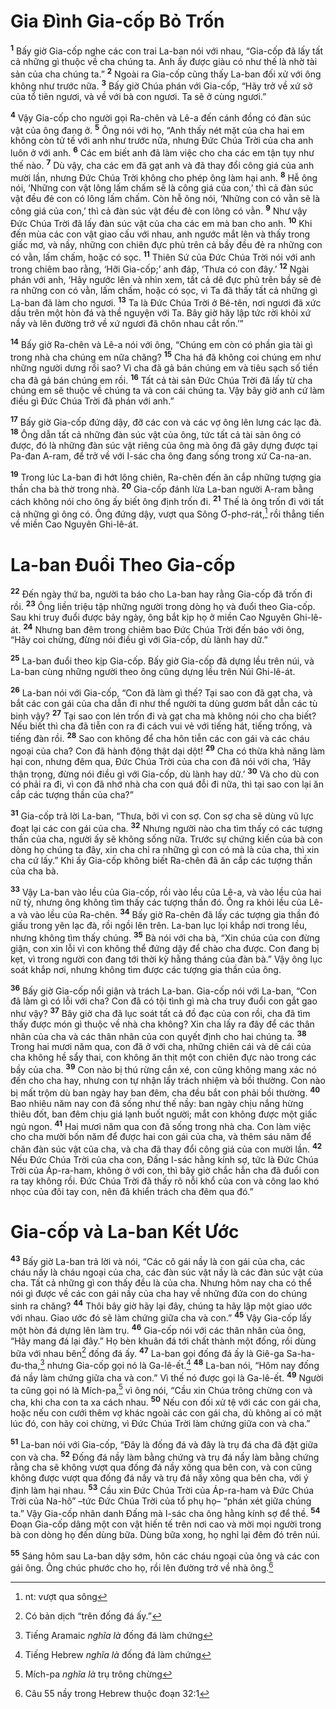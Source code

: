 # Gia Ðình Gia-cốp Bỏ Trốn
<sup><b>1</b></sup> Bấy giờ Gia-cốp nghe các con trai La-ban nói với nhau, “Gia-cốp đã lấy tất cả những gì thuộc về cha chúng ta. Anh ấy được giàu có như thế là nhờ tài sản của cha chúng ta.” <sup><b>2</b></sup> Ngoài ra Gia-cốp cũng thấy La-ban đối xử với ông không như trước nữa. <sup><b>3</b></sup> Bấy giờ Chúa phán với Gia-cốp, “Hãy trở về xứ sở của tổ tiên ngươi, và về với bà con ngươi. Ta sẽ ở cùng ngươi.”

<sup><b>4</b></sup> Vậy Gia-cốp cho người gọi Ra-chên và Lê-a đến cánh đồng có đàn súc vật của ông đang ở. <sup><b>5</b></sup> Ông nói với họ, “Anh thấy nét mặt của cha hai em không còn tử tế với anh như trước nữa, nhưng Ðức Chúa Trời của cha anh luôn ở với anh. <sup><b>6</b></sup> Các em biết anh đã làm việc cho cha các em tận tụy như thế nào. <sup><b>7</b></sup> Dù vậy, cha các em đã gạt anh và đã thay đổi công giá của anh mười lần, nhưng Ðức Chúa Trời không cho phép ông làm hại anh. <sup><b>8</b></sup> Hễ ông nói, ‘Những con vật lông lấm chấm sẽ là công giá của con,’ thì cả đàn súc vật đều đẻ con có lông lấm chấm. Còn hễ ông nói, ‘Những con có vằn sẽ là công giá của con,’ thì cả đàn súc vật đều đẻ con lông có vằn. <sup><b>9</b></sup> Như vậy Ðức Chúa Trời đã lấy đàn súc vật của cha các em mà ban cho anh. <sup><b>10</b></sup> Khi đến mùa các con vật giao cấu với nhau, anh ngước mắt lên và thấy trong giấc mơ, và nầy, những con chiên đực phủ trên cả bầy đều đẻ ra những con có vằn, lấm chấm, hoặc có sọc. <sup><b>11</b></sup> Thiên Sứ của Ðức Chúa Trời nói với anh trong chiêm bao rằng, ‘Hỡi Gia-cốp;’ anh đáp, ‘Thưa có con đây.’ <sup><b>12</b></sup> Ngài phán với anh, ‘Hãy ngước lên và nhìn xem, tất cả dê đực phủ trên bầy sẽ đẻ ra những con có vằn, lấm chấm, hoặc có sọc, vì Ta đã thấy tất cả những gì La-ban đã làm cho ngươi. <sup><b>13</b></sup> Ta là Ðức Chúa Trời ở Bê-tên, nơi ngươi đã xức dầu trên một hòn đá và thề nguyện với Ta. Bây giờ hãy lập tức rời khỏi xứ nầy và lên đường trở về xứ ngươi đã chôn nhau cắt rốn.’”

<sup><b>14</b></sup> Bấy giờ Ra-chên và Lê-a nói với ông, “Chúng em còn có phần gia tài gì trong nhà cha chúng em nữa chăng? <sup><b>15</b></sup> Cha há đã không coi chúng em như những người dưng rồi sao? Vì cha đã gả bán chúng em và tiêu sạch số tiền cha đã gả bán chúng em rồi. <sup><b>16</b></sup> Tất cả tài sản Ðức Chúa Trời đã lấy từ cha chúng em sẽ thuộc về chúng ta và con cái chúng ta. Vậy bây giờ anh cứ làm điều gì Ðức Chúa Trời đã phán với anh.”

<sup><b>17</b></sup> Bấy giờ Gia-cốp đứng dậy, đỡ các con và các vợ ông lên lưng các lạc đà. <sup><b>18</b></sup> Ông dẫn tất cả những đàn súc vật của ông, tức tất cả tài sản ông có được, đó là những đàn súc vật riêng của ông mà ông đã gây dựng được tại Pa-đan A-ram, để trở về với I-sác cha ông đang sống trong xứ Ca-na-an.

<sup><b>19</b></sup> Trong lúc La-ban đi hớt lông chiên, Ra-chên đến ăn cắp những tượng gia thần cha bà thờ trong nhà. <sup><b>20</b></sup> Gia-cốp đánh lừa La-ban người A-ram bằng cách không nói cho ông ấy biết ông định trốn đi. <sup><b>21</b></sup> Thế là ông trốn đi với tất cả những gì ông có. Ông đứng dậy, vượt qua Sông Ơ-phơ-rát,[^1-24f354c9-6785-4751-b1ea-0da02b9841ef] rồi thẳng tiến về miền Cao Nguyên Ghi-lê-át.

# La-ban Ðuổi Theo Gia-cốp
<sup><b>22</b></sup> Ðến ngày thứ ba, người ta báo cho La-ban hay rằng Gia-cốp đã trốn đi rồi. <sup><b>23</b></sup> Ông liền triệu tập những người trong dòng họ và đuổi theo Gia-cốp. Sau khi truy đuổi được bảy ngày, ông bắt kịp họ ở miền Cao Nguyên Ghi-lê-át. <sup><b>24</b></sup> Nhưng ban đêm trong chiêm bao Ðức Chúa Trời đến báo với ông, “Hãy coi chừng, đừng nói điều gì với Gia-cốp, dù lành hay dữ.”

<sup><b>25</b></sup> La-ban đuổi theo kịp Gia-cốp. Bấy giờ Gia-cốp đã dựng lều trên núi, và La-ban cùng những người theo ông cũng dựng lều trên Núi Ghi-lê-át.

<sup><b>26</b></sup> La-ban nói với Gia-cốp, “Con đã làm gì thế? Tại sao con đã gạt cha, và bắt các con gái của cha dẫn đi như thể người ta dùng gươm bắt dẫn các tù binh vậy? <sup><b>27</b></sup> Tại sao con lén trốn đi và gạt cha mà không nói cho cha biết? Nếu biết thì cha đã tiễn con ra đi cách vui vẻ với tiếng hát, tiếng trống, và tiếng đàn rồi. <sup><b>28</b></sup> Sao con không để cha hôn tiễn các con gái và các cháu ngoại của cha? Con đã hành động thật dại dột! <sup><b>29</b></sup> Cha có thừa khả năng làm hại con, nhưng đêm qua, Ðức Chúa Trời của cha con đã nói với cha, ‘Hãy thận trọng, đừng nói điều gì với Gia-cốp, dù lành hay dữ.’ <sup><b>30</b></sup> Và cho dù con có phải ra đi, vì con đã nhớ nhà cha con quá đỗi đi nữa, thì tại sao con lại ăn cắp các tượng thần của cha?”

<sup><b>31</b></sup> Gia-cốp trả lời La-ban, “Thưa, bởi vì con sợ. Con sợ cha sẽ dùng vũ lực đoạt lại các con gái của cha. <sup><b>32</b></sup> Nhưng người nào cha tìm thấy có các tượng thần của cha, người ấy sẽ không sống nữa. Trước sự chứng kiến của bà con dòng họ chúng ta đây, xin cha chỉ ra những gì con có mà là của cha, thì xin cha cứ lấy.” Khi ấy Gia-cốp không biết Ra-chên đã ăn cắp các tượng thần của cha bà.

<sup><b>33</b></sup> Vậy La-ban vào lều của Gia-cốp, rồi vào lều của Lê-a, và vào lều của hai nữ tỳ, nhưng ông không tìm thấy các tượng thần đó. Ông ra khỏi lều của Lê-a và vào lều của Ra-chên. <sup><b>34</b></sup> Bấy giờ Ra-chên đã lấy các tượng gia thần đó giấu trong yên lạc đà, rồi ngồi lên trên. La-ban lục lọi khắp nơi trong lều, nhưng không tìm thấy chúng. <sup><b>35</b></sup> Bà nói với cha bà, “Xin chúa của con đừng giận, con xin lỗi vì con không thể đứng dậy để chào cha được. Con đang bị kẹt, vì trong người con đang tới thời kỳ hằng tháng của đàn bà.” Vậy ông lục soát khắp nơi, nhưng không tìm được các tượng gia thần của ông.

<sup><b>36</b></sup> Bấy giờ Gia-cốp nổi giận và trách La-ban. Gia-cốp nói với La-ban, “Con đã làm gì có lỗi với cha? Con đã có tội tình gì mà cha truy đuổi con gắt gao như vậy? <sup><b>37</b></sup> Bây giờ cha đã lục soát tất cả đồ đạc của con rồi, cha đã tìm thấy được món gì thuộc về nhà cha không? Xin cha lấy ra đây để các thân nhân của cha và các thân nhân của con quyết định cho hai chúng ta. <sup><b>38</b></sup> Trong hai mươi năm qua, con đã ở với cha, những chiên cái và dê cái của cha không hề sẩy thai, con không ăn thịt một con chiên đực nào trong các bầy của cha. <sup><b>39</b></sup> Con nào bị thú rừng cắn xé, con cũng không mang xác nó đến cho cha hay, nhưng con tự nhận lấy trách nhiệm và bồi thường. Con nào bị mất trộm dù ban ngày hay ban đêm, cha đều bắt con phải bồi thường. <sup><b>40</b></sup> Bao nhiêu năm nay con đã sống như thế nầy: ban ngày chịu nắng hừng thiêu đốt, ban đêm chịu giá lạnh buốt người; mắt con không được một giấc ngủ ngon. <sup><b>41</b></sup> Hai mươi năm qua con đã sống trong nhà cha. Con làm việc cho cha mười bốn năm để được hai con gái của cha, và thêm sáu năm để chăn đàn súc vật của cha, và cha đã thay đổi công giá của con mười lần. <sup><b>42</b></sup> Nếu Ðức Chúa Trời của cha con, Ðấng I-sác hằng kính sợ, tức là Ðức Chúa Trời của Áp-ra-ham, không ở với con, thì bây giờ chắc hẳn cha đã đuổi con ra tay không rồi. Ðức Chúa Trời đã thấy rõ nỗi khổ của con và công lao khó nhọc của đôi tay con, nên đã khiển trách cha đêm qua đó.”

# Gia-cốp và La-ban Kết Ước
<sup><b>43</b></sup> Bấy giờ La-ban trả lời và nói, “Các cô gái nầy là con gái của cha, các cháu nầy là cháu ngoại của cha, các đàn súc vật nầy là các đàn súc vật của cha. Tất cả những gì con thấy đều là của cha. Nhưng hôm nay cha có thể nói gì được về các con gái nầy của cha hay về những đứa con do chúng sinh ra chăng? <sup><b>44</b></sup> Thôi bây giờ hãy lại đây, chúng ta hãy lập một giao ước với nhau. Giao ước đó sẽ làm chứng giữa cha và con.” <sup><b>45</b></sup> Vậy Gia-cốp lấy một hòn đá dựng lên làm trụ. <sup><b>46</b></sup> Gia-cốp nói với các thân nhân của ông, “Hãy mang đá lại đây.” Họ bèn khuân đá tới chất thành một đống, rồi dùng bữa với nhau bên[^2-24f354c9-6785-4751-b1ea-0da02b9841ef] đống đá ấy. <sup><b>47</b></sup> La-ban gọi đống đá ấy là Giê-ga Sa-ha-đu-tha,[^3-24f354c9-6785-4751-b1ea-0da02b9841ef] nhưng Gia-cốp gọi nó là Ga-lê-ết.[^4-24f354c9-6785-4751-b1ea-0da02b9841ef] <sup><b>48</b></sup> La-ban nói, “Hôm nay đống đá nầy làm chứng giữa cha và con.” Vì thế nó được gọi là Ga-lê-ết. <sup><b>49</b></sup> Người ta cũng gọi nó là Mích-pa,[^5-24f354c9-6785-4751-b1ea-0da02b9841ef] vì ông nói, “Cầu xin Chúa trông chừng con và cha, khi cha con ta xa cách nhau. <sup><b>50</b></sup> Nếu con đối xử tệ với các con gái cha, hoặc nếu con cưới thêm vợ khác ngoài các con gái cha, dù không ai có mặt lúc đó, con hãy coi chừng, vì Ðức Chúa Trời làm chứng giữa con và cha.”

<sup><b>51</b></sup> La-ban nói với Gia-cốp, “Ðây là đống đá và đây là trụ đá cha đã đặt giữa con và cha. <sup><b>52</b></sup> Ðống đá nầy làm bằng chứng và trụ đá nầy làm bằng chứng rằng cha sẽ không vượt qua đống đá nầy xông qua bên con, và con cũng không được vượt qua đống đá nầy và trụ đá nầy xông qua bên cha, với ý định làm hại nhau. <sup><b>53</b></sup> Cầu xin Ðức Chúa Trời của Áp-ra-ham và Ðức Chúa Trời của Na-hô” –tức Ðức Chúa Trời của tổ phụ họ– “phán xét giữa chúng ta.” Vậy Gia-cốp nhân danh Ðấng mà I-sác cha ông hằng kính sợ để thề. <sup><b>54</b></sup> Ðoạn Gia-cốp dâng một con vật hiến tế trên nơi cao và mời mọi người trong bà con dòng họ đến dùng bữa. Dùng bữa xong, họ nghỉ lại đêm đó trên núi.

<sup><b>55</b></sup> Sáng hôm sau La-ban dậy sớm, hôn các cháu ngoại của ông và các con gái ông. Ông chúc phước cho họ, rồi lên đường trở về nhà ông.[^6-24f354c9-6785-4751-b1ea-0da02b9841ef]

[^1-24f354c9-6785-4751-b1ea-0da02b9841ef]: nt: vượt qua sông
[^2-24f354c9-6785-4751-b1ea-0da02b9841ef]: Có bản dịch “trên đống đá ấy.”
[^3-24f354c9-6785-4751-b1ea-0da02b9841ef]: Tiếng Aramaic *nghĩa là* đống đá làm chứng
[^4-24f354c9-6785-4751-b1ea-0da02b9841ef]: Tiếng Hebrew *nghĩa là* đống đá làm chứng
[^5-24f354c9-6785-4751-b1ea-0da02b9841ef]: Mích-pa *nghĩa là* trụ trông chừng
[^6-24f354c9-6785-4751-b1ea-0da02b9841ef]: Câu 55 nầy trong Hebrew thuộc đoạn 32:1
